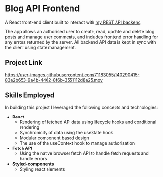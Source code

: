 # Blog API Frontend

A React front-end client built to interact with [my REST API backend](https://github.com/digidub/blog-api).

The app allows an authorised user to create, read, update and delete blog posts and manage user comments, and includes frontend error handling for any errors returned by the server. All backend API data is kept in sync with the client using state management.

## Project Link

https://user-images.githubusercontent.com/71183055/140290415-83a2b653-9a4b-4402-8f6b-3551112d8a25.mov

## Skills Employed

In building this project I leveraged the following concepts and technologies:

- **React**
  - Rendering of fetched API data using lifecycle hooks and conditional rendering
  - Synchronicity of data using the useState hook
  - Modular component based design
  - The use of the useContext hook to manage authorisation
- **Fetch API**
  - Using the native browser fetch API to handle fetch requests and handle errors
- **Styled-components**
  - Styling react elements
